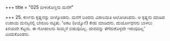 +++
title = "025 ಬೀಳುಕೊಣ್ಡನು ಮನೆಗೆ"

+++
25. ಕರ್ಣನು ಕೃಷ್ಣನನ್ನು ಬೀಳ್ಕೊಂಡನು. ಮನೆಗೆ ಬಂದನು ವಿಶಾಲಮತಿ ಆಲೋಚಿಸಿದನು. ಆ ಕೃಷ್ಣನು ಮಾಡಿದ ಉಪಾಯ ಮನಸ್ಸಿನಲ್ಲಿ ಬೇರೂರಿ ನಟ್ಟಿತು. 'ಅಕಟ (ಅಯ್ಯೋ!) ಕೇಡು ಮಾಡಿದನು. ದುರ್ಯೋಧನನು ಬಾಳಲು ತಿಳಿಯದೇ ಕೆಟ್ಟನು. ಈ ಗೋಪಾಲನು ಸುಮ್ಮನೆ ಬಿಡುವುದಿಲ್ಲ. ಜೀವವನ್ನು ತೆಗೆದುಕೊಳ್ಳದೇ ಇರುವುದಿಲ್ಲ' ಎಂದುಕೊಂಡನು.
